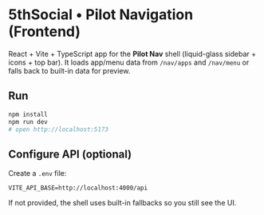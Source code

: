 
# 5thSocial • Pilot Navigation (Frontend)

React + Vite + TypeScript app for the **Pilot Nav** shell (liquid-glass sidebar + icons + top bar). It loads app/menu data from `/nav/apps` and `/nav/menu` or falls back to built-in data for preview.

## Run

```bash
npm install
npm run dev
# open http://localhost:5173
```

## Configure API (optional)
Create a `.env` file:
```
VITE_API_BASE=http://localhost:4000/api
```
If not provided, the shell uses built-in fallbacks so you still see the UI.

